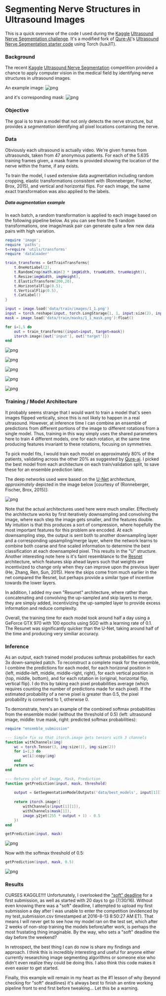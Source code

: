 
# Segmenting Nerve Structures in Ultrasound Images

This is a quick overview of the code I used during the [Kaggle](https://kaggle.com) [Ultrasound Nerve Segmentation challenge](https://www.kaggle.com/c/ultrasound-nerve-segmentation). It's a modified fork of [Qure-AI](http://blog.qure.ai/)'s [Ultrasound Nerve Segmentation starter code](https://github.com/qureai/ultrasound-nerve-segmentation-using-torchnet) using Torch (luaJIT). 

### Background
The recent [Kaggle](https://kaggle.com) [Ultrasound Nerve Segmentation](https://www.kaggle.com/c/ultrasound-nerve-segmentation) competition provided a chance to apply computer vision in the medical field by identifying nerve structures in ultrasound images. 

An example image:
![png](data/train/images/1_1.png) 

and it's corresponding mask:
![png](data/train/masks/1_1_mask.png)

### Objective
The goal is to train a model that not only detects the nerve structure, but provides a *segmentation* identifying all pixel locations containing the nerve.

### Data
Obviously each ultrasound is actually video. We're given frames from ultrasounds, taken from 47 anonymous patients. For each of the 5.635 training frames given, a mask frame is provided showing the location of the nerve within the frame, if any exists.

To train the model, I used extensive data augmentation including random cropping, elastic transformations consistent with (Ronneberger, Fischer,  Brox, 2015), and vertical and horizontal flips. For each image, the same exact transformation was also applied to the labels. 

##### Data augmentation example

In each batch, a random transformation is applied to each image based on the following pipeline below. As you can see from the 5 random transformations, one image/mask pair can generate quite a few new data pairs with high variation.


```lua
require 'image';
require 'paths';
t=require 'utils/transforms'
require 'dataloader'

train_transforms = GetTrainTransforms{
    t.OneHotLabel(2),
    t.RandomCrop(math.min(3 * imgWidth, trueWidth, trueHeight)),
    t.Resize(imgWidth, imgHeight),
    t.ElasticTransform(200,20),
    t.HorizontalFlip(0.5),
    t.VerticalFlip(0.5),
    t.CatLabel()
}

input = image.load('data/train/images/1_1.png')
input = torch.reshape(input, torch.LongStorage{1, 1, input:size(2), input:size(3)})
mask = image.load('data/train/masks/1_1_mask.png'):float()

for i=1,5 do
    out = train_transforms({input=input, target=mask})
    itorch.image({out['input'], out['target']})
end
```


![png](README_files/README_2_0.png)



![png](README_files/README_2_1.png)



![png](README_files/README_2_2.png)



![png](README_files/README_2_3.png)



![png](README_files/README_2_4.png)


### Training / Model Architecture

It probably seems strange that I would want to train a model that's seen images flipped vertically, since this is not likely to happen in a real ultrasound. However, at inference time I can combine an ensemble of predictions from different portions of the image to different rotations from a single model. Thus, training in this way simply uses the shared parameters here to train 4 different models, one for each rotation, at the same time producing features invariant to these rotations, focusing on symmetries.

To pick model fits, I would train each model on approximately 80% of the patients, validating across the other 20% as suggested by [Qure-ai](http://blog.qure.ai/notes/ultrasound-nerve-segmentation-using-torchnet). I picked the best model from each architecture on each train/validation split, to save these for an ensemble prediction later.

The deep networks used were based on the [U-Net](https://arxiv.org/pdf/1505.04597v1.pdf) architecture, *approximately* depicted in the image below [courtesy of (Ronneberger, Fischer,  Brox, 2015)]:

![png](https://github.com/jocicmarko/ultrasound-nerve-segmentation/raw/master/img/u-net-architecture.png)

Note that the actual architectures used here were much smaller. Effectively the architecture works by first iteratively downsampling and convolving the image, where each step the image gets smaller, and the features double. My intuition is that this produces a sort of compression, where hopefully the most important features for this problem are encoded. At each downsampling step, the output is sent both to another downsampling layer and a corresponding upsampling/merge layer, where the network learns to combine both coarse and fine scaled information to determine the best classification at each downsampled pixel. This results in the "U" structure. Another interesting note here is it's faint resemblance to the [Resnet](https://arxiv.org/abs/1512.03385) architecture, which features skip ahead layers such that weights are incentivized to change only when they can improve upon the previous layer (He, Zhang, Ren, Sun, 2015). Here the skips come from much earlier in the net compared the Resnet, but perhaps provide a similar type of incentive towards the lower layers. 

In addition, I added my own "Resunet" architecture, where rather than concatenating and convolving the up-sampled and skip layers to merge, they are simply added, incentivizing the up-sampled layer to provide excess information and reduce complexity.

Overall, the training time for each model took around half a day using a GeForce GTX 970 with 100 epochs using SGD with a learning rate of 0.1. The Resunet was significantly quicker than the U-Net, taking around half of the time and producing very similiar accuracy.

### Inference

As an output, each trained model produces softmax probabilities for each 3x down-sampled patch. To reconstruct a complete mask for the ensemble, I combine the predictions for each model, for each horizonal position in {left, middle-left, middle, middle-right, right}, for each vertical position in {top, middle, bottom}, and for each rotation in {original, horizontal flip, vertical flip}. I do this by taking each pixel probabilities average (which requires counting the number of predictions made for each pixel). If the estimated probability of a nerve pixel is greater than 0.5, the pixel probability is converted to 1, otherwise 0. 

To demonstrate, here's an example of the combined softmax probabilities from the ensemble model (without the threshold of 0.5) (left: ultrasound image, middle: true mask, right: predicted softmax probabilities):


```lua
require "ensemble_submission"

--- Simple fix so that itorch.image gets tensors with 3 channels
function withChannels(img) 
    wc = torch.Tensor(3, img:size(1), img:size(2))
    for i=1,3 do
        wc[i]:copy(img)
    end
    return wc
end

--- Returns plot of Image, Mask, Prediction
function getPrediction(input, mask, threshold)
    
    output = GetSegmentationModelOutputs('data/best_models', input[1][1], threshold, true)
    
    return itorch.image({
        withChannels(input[1][1]), 
        withChannels(mask[1]), 
        image.y2jet(255 * output + 1) - 0.5
    })
end

getPrediction(input, mask) 
```


![png](README_files/README_6_0.png)


Now with the softmax threshold of 0.5:


```lua
getPrediction(input, mask, 0.5) 
```


![png](README_files/README_8_0.png)





    




### Results

CURSES KAGGLE!!!! Unfortunately, I overlooked the ["soft" deadline](https://www.kaggle.com/c/ultrasound-nerve-segmentation/rules) for a first submission, as well as started with 20 days to go (7/30/16). Without even knowing there was a "soft" deadline, I attempted to upload my first submission a day after I was unable to enter the competition (evidenced by my test_submission.csv timestamped at 2016-8-13 8:50:27 AM ET). That means I will never get to see how my model ran on the test set, which after 2 weeks of non-stop training the models before/after work, is perhaps the most frustating thing imaginable. 
 By the way, who sets a "soft" deadline the day before the weekend?

In retrospect, the best thing I can do now is share my findings and approach. I think this is incredibly interesting and useful for anyone either currently researching image segmenting algorithms or someone else who didn't even realize they could be doing this. I also think this code makes it even easier to get started.

Finally, this example will remain in my heart as the #1 lesson of why (beyond checking for "soft" deadlines) it's always best to finish an entire working pipeline front to end first before tweaking... Let this be a warning.
